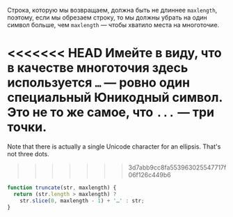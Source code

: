 Строка, которую мы возвращаем, должна быть не длиннее `maxlength`, поэтому, если мы обрезаем строку, то мы должны убрать на один символ больше, чем `maxlength` — чтобы хватило места на многоточие.

<<<<<<< HEAD
Имейте в виду, что в качестве многоточия здесь используется `…` — ровно один специальный Юникодный символ. Это не то же самое, что `...` — три точки.
=======
Note that there is actually a single Unicode character for an ellipsis. That's not three dots.
>>>>>>> 3d7abb9cc8fa553963025547717f06f126c449b6

```js run demo
function truncate(str, maxlength) {
  return (str.length > maxlength) ?
    str.slice(0, maxlength - 1) + '…' : str;
}
```
